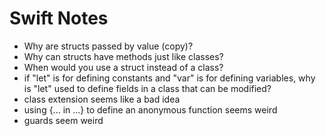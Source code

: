 # Swift Notes

- Why are structs passed by value (copy)?
- Why can structs have methods just like classes?
- When would you use a struct instead of a class?
- if "let" is for defining constants
  and "var" is for defining variables,
  why is "let" used to define fields in a class
  that can be modified?
- class extension seems like a bad idea
- using {... in ...} to define an anonymous function seems weird
- guards seem weird

